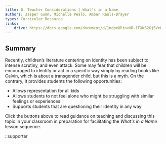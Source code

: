 ```yaml
---
title: 0. Teacher Considerations | What's in a Name
authors: Jasper Gunn, Michelle Pealo, Amber Rauls-Drayer
types: Curricular Resource
links:
    drive: https://docs.google.com/document/d/1mdpx8RinvVR-IFXK62Gj5VxL8zOfmnynbtbj5wXGuww/edit?usp=drive_link
---
```


## Summary

Recently, children’s literature centering on identity has been subject to intense scrutiny, and even attack. Some may fear that children will be encouraged to identify or act in a specific way simply by reading books like Calvin, which is about a transgender child, but this is a myth. On the contrary, it provides students the following opportunities: 

- Allows representation for all kids
- Allows students to not feel alone who might be struggling with similar feelings or experiences 
- Supports students that are questioning their identity in any way

Click the buttons above to read guidance on teaching and discussing this topic in your classroom in preparation for facilitating the *What's in a Name* lesson sequence.

::supporter